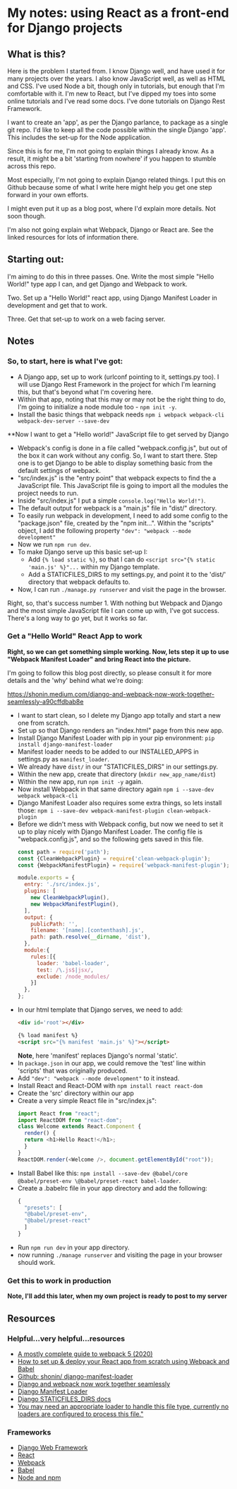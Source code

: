 # My notes: using React as a front-end for Django projects

## What is this?

Here is the problem I started from. I know Django well, and have used it for many projects over the years. I also know JavaScript well, as well as HTML and CSS. I've used Node a bit, though only in tutorials, but enough that I'm comfortable with it. I'm new to React, but I've dipped my toes into some online tutorials and I've read some docs.  I've done tutorials on Django Rest Framework.

I want to create an 'app', as per the Django parlance, to package as a single git repo.  I'd like to keep all the code possible within the single Django 'app'.  This includes the set-up for the Node application.

Since this is for me, I'm not going to explain things I already know. As a result, it might be a bit 'starting from nowhere' if you happen to stumble across this repo.

Most especially, I'm not going to explain Django related things.  I put this on Github because some of what I write here might help you get one step forward in your own efforts.

I might even put it up as a blog post, where I'd explain more details. Not soon though.

I'm also not going explain what Webpack, Django or React are. See the linked resources for lots of information there.


## Starting out:

I'm aiming to do this in three passes.  One.  Write the most simple "Hello World!" type app I can, and get Django and Webpack to work.

Two.  Set up a "Hello World!" react app, using Django Manifest Loader in development and get that to work.

Three.  Get that set-up to work on a web facing server.

## Notes

### **So, to start, here is what I've got:**

+ A Django app, set up to work (urlconf pointing to it, settings.py too).  I will use
Django Rest Framework in the project for which I'm learning this, but that's beyond what
I'm covering here.
+ Within that app, noting that this may or may not be the right thing to do,
I'm going to initialize a node module too - `npm init -y`.
+ Install the basic things that webpack needs `npm i webpack webpack-cli webpack-dev-server --save-dev`


**Now I want to get a "Hello world!" JavaScript file to get served by Django

+ Webpack's config is done in a file called "webpack.config.js", but out of the box
it can work without any config.  So, I want to start there.  Step one is to get Django to
be able to display something basic from the default settings of webpack.
+ "src/index.js" is the "entry point" that webpack expects to find the a JavaScript file.  This
JavaScript file is going to import all the modules the project needs to run.
+ Inside "src/index.js" I put a simple `console.log("Hello World!")`.
+ The default output for webpack is a "main.js" file in "dist/" directory.
+ To easily run webpack in development, I need to add some config to the "package.json"
file, created by the "npm init...".  Within the "scripts" object, I add the following property
`"dev": "webpack --mode development"`
+ Now we run `npm run dev`.
+ To make Django serve up this basic set-up I:
   + Add `{% load static %}`, so that I can do `<script src="{% static 'main.js' %}"...` within my 
     Django template.
   + Add a STATICFILES_DIRS to my settings.py, and point it to the 'dist/' directory that webpack defaults to.
+ Now, I can run `./manage.py runserver` and visit the page in the browser.

Right, so, that's success number 1.  With nothing but Webpack and Django and the most simple
JavaScript file I can come up with, I've got success.  There's a long way to go yet, but it
works so far.

### Get a "Hello World" React App to work

**Right, so we can get something simple working. Now, lets step it up to use "Webpack Manifest Loader" and bring React into the picture.**

I'm going to follow this blog post directly, so please consult it for more details and the 'why' behind what we're doing:

   https://shonin.medium.com/django-and-webpack-now-work-together-seamlessly-a90cffdbab8e


+ I want to start clean, so I delete my Django app totally and start a new one from scratch.
+ Set up so that Django renders an "index.html" page from this new app.
+ Install Django Manifest Loader with pip in your pip environment: `pip install django-manifest-loader`
+ Manifest loader needs to be added to our INSTALLED_APPS in settings.py as `manifest_loader`.
+ We already have `dist/` in our "STATICFILES_DIRS" in our settings.py.
+ Within the new app, create that directory (`mkdir new_app_name/dist`)
+ Within the new app, run `npm init -y` again.
+ Now install Webpack in that same directory again `npm i --save-dev webpack webpack-cli`
+ Django Manifest Loader also requires some extra things, so lets install those:
   `npm i --save-dev webpack-manifest-plugin clean-webpack-plugin`
+ Before we didn't mess with Webpack config, but now we need to set it up to play nicely with Django Manifest Loader.
  The config file is "webpack.config.js", and so the following gets saved in this file.
   ```javascript
   const path = require('path');
   const {CleanWebpackPlugin} = require('clean-webpack-plugin');
   const {WebpackManifestPlugin} = require('webpack-manifest-plugin');

   module.exports = {
     entry: './src/index.js',
     plugins: [
       new CleanWebpackPlugin(),  
       new WebpackManifestPlugin(), 
     ],
     output: {
       publicPath: '',
       filename: '[name].[contenthash].js', 
       path: path.resolve(__dirname, 'dist'),
     },
     module:{
       rules:[{
         loader: 'babel-loader',
         test: /\.js$|jsx/,
         exclude: /node_modules/
       }]
     },
   };
   ```
+ In our html template that Django serves, we need to add:
   ```html
   <div id='root'></div>

   {% load manifest %}
   <script src="{% manifest 'main.js' %}"></script>
   ```
   **Note**, here 'manifest' replaces Django's normal 'static'.
+ In `package.json` in our app, we could remove the 'test' line within 'scripts' that was originally produced.
+ Add `"dev": "webpack --mode development"` to it instead.
+ Install React and React-DOM with `npm install react react-dom`
+ Create the 'src' directory within our app
+ Create a very simple React file in "src/index.js":
   ```javascript
   import React from "react";
   import ReactDOM from "react-dom";
   class Welcome extends React.Component {
     render() {
     return <h1>Hello React!</h1>;
     }
   }
   ReactDOM.render(<Welcome />, document.getElementById("root"));
   ```
+ Install Babel like this: `npm install --save-dev @babel/core @babel/preset-env \@babel/preset-react babel-loader`.
+ Create a .babelrc file in your app directory and add the following:
   ```javascript
   {
     "presets": [
     "@babel/preset-env",
     "@babel/preset-react"
     ]
   }
   ```
+ Run `npm run dev` in your app directory.
+ now running `./manage runserver` and visiting the page in your browser should work.



### Get this to work in production

**Note, I'll add this later, when my own project is ready to post to my server**


## Resources

### Helpful...very helpful...resources

+ [A mostly complete guide to webpack 5 (2020)](https://www.valentinog.com/blog/webpack/)
+ [How to set up & deploy your React app from scratch using Webpack and Babel](https://www.freecodecamp.org/news/how-to-set-up-deploy-your-react-app-from-scratch-using-webpack-and-babel-a669891033d4/)
+ [Github: shonin/ django-manifest-loader](https://github.com/shonin/django-manifest-loader)
+ [Django and webpack now work together seamlessly](https://shonin.medium.com/django-and-webpack-now-work-together-seamlessly-a90cffdbab8e)
+ [Django Manifest Loader](https://django-manifest-loader.readthedocs.io/en/latest/index.html)
+ [Django STATICFILES_DIRS docs](https://docs.djangoproject.com/en/3.1/ref/settings/#std:setting-STATICFILES_DIRS)
+ [You may need an appropriate loader to handle this file type, currently no loaders are configured to process this file."](https://stackoverflow.com/questions/57924348/you-may-need-an-appropriate-loader-to-handle-this-file-type-currently-no-loader)


### Frameworks

+ [Django Web Framework](https://www.djangoproject.com/)
+ [React](https://reactjs.org/)
+ [Webpack](https://webpack.js.org/)
+ [Babel](https://babeljs.io/)
+ [Node and npm](https://nodejs.org/en/)

